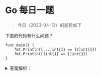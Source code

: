 # Go 每日一题

> 今日（2023-04-13）的题目如下

下面的代码有什么问题？

```golang
func main() {
	fmt.Println([...]int{1} == [2]int{1})
	fmt.Println([]int{1} == []int{1})
}
```

<details>
<summary>答案解析：</summary>
<div>

参考答案及解析：有两处错误

- go 中不同类型是不能比较的，而数组长度是数组类型的一部分，所以 `[...]int{1}` 和 `[2]int{1}` 是两种不同的类型，不能比较；
- 切片是不能比较的；

</div>
</details>
